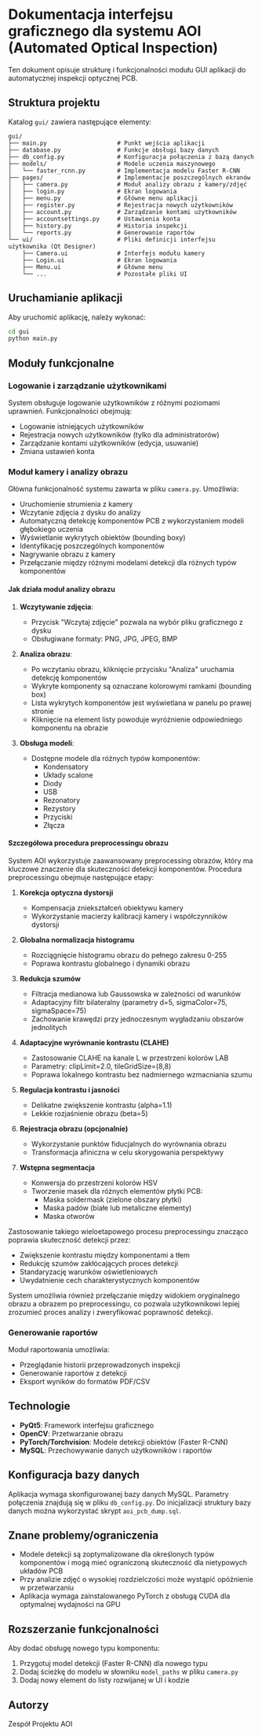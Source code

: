 # Dokumentacja interfejsu graficznego dla systemu AOI (Automated Optical Inspection)

Ten dokument opisuje strukturę i funkcjonalności modułu GUI aplikacji do automatycznej inspekcji optycznej PCB.

## Struktura projektu

Katalog `gui/` zawiera następujące elementy:

```
gui/
├── main.py                    # Punkt wejścia aplikacji
├── database.py                # Funkcje obsługi bazy danych
├── db_config.py               # Konfiguracja połączenia z bazą danych
├── models/                    # Modele uczenia maszynowego
│   └── faster_rcnn.py         # Implementacja modelu Faster R-CNN
├── pages/                     # Implementacje poszczególnych ekranów
│   ├── camera.py              # Moduł analizy obrazu z kamery/zdjęć
│   ├── login.py               # Ekran logowania
│   ├── menu.py                # Główne menu aplikacji
│   ├── register.py            # Rejestracja nowych użytkowników
│   ├── account.py             # Zarządzanie kontami użytkowników
│   ├── accountsettings.py     # Ustawienia konta
│   ├── history.py             # Historia inspekcji
│   └── reports.py             # Generowanie raportów
└── ui/                        # Pliki definicji interfejsu użytkownika (Qt Designer)
    ├── Camera.ui              # Interfejs modułu kamery
    ├── Login.ui               # Ekran logowania
    ├── Menu.ui                # Główne menu
    └── ...                    # Pozostałe pliki UI
```

## Uruchamianie aplikacji

Aby uruchomić aplikację, należy wykonać:

```bash
cd gui
python main.py
```

## Moduły funkcjonalne

### Logowanie i zarządzanie użytkownikami

System obsługuje logowanie użytkowników z różnymi poziomami uprawnień. Funkcjonalności obejmują:
- Logowanie istniejących użytkowników
- Rejestracja nowych użytkowników (tylko dla administratorów)
- Zarządzanie kontami użytkowników (edycja, usuwanie)
- Zmiana ustawień konta

### Moduł kamery i analizy obrazu

Główna funkcjonalność systemu zawarta w pliku `camera.py`. Umożliwia:
- Uruchomienie strumienia z kamery
- Wczytanie zdjęcia z dysku do analizy
- Automatyczną detekcję komponentów PCB z wykorzystaniem modeli głębokiego uczenia
- Wyświetlanie wykrytych obiektów (bounding boxy)
- Identyfikację poszczególnych komponentów
- Nagrywanie obrazu z kamery
- Przełączanie między różnymi modelami detekcji dla różnych typów komponentów

#### Jak działa moduł analizy obrazu

1. **Wczytywanie zdjęcia**:
   - Przycisk "Wczytaj zdjęcie" pozwala na wybór pliku graficznego z dysku
   - Obsługiwane formaty: PNG, JPG, JPEG, BMP

2. **Analiza obrazu**:
   - Po wczytaniu obrazu, kliknięcie przycisku "Analiza" uruchamia detekcję komponentów
   - Wykryte komponenty są oznaczane kolorowymi ramkami (bounding box)
   - Lista wykrytych komponentów jest wyświetlana w panelu po prawej stronie
   - Kliknięcie na element listy powoduje wyróżnienie odpowiedniego komponentu na obrazie

3. **Obsługa modeli**:
   - Dostępne modele dla różnych typów komponentów:
     - Kondensatory
     - Układy scalone
     - Diody
     - USB
     - Rezonatory
     - Rezystory
     - Przyciski
     - Złącza

#### Szczegółowa procedura preprocessingu obrazu

System AOI wykorzystuje zaawansowany preprocessing obrazów, który ma kluczowe znaczenie dla skuteczności detekcji komponentów. Procedura preprocessingu obejmuje następujące etapy:

1. **Korekcja optyczna dystorsji**
   - Kompensacja zniekształceń obiektywu kamery
   - Wykorzystanie macierzy kalibracji kamery i współczynników dystorsji

2. **Globalna normalizacja histogramu**
   - Rozciągnięcie histogramu obrazu do pełnego zakresu 0-255
   - Poprawa kontrastu globalnego i dynamiki obrazu

3. **Redukcja szumów**
   - Filtracja medianowa lub Gaussowska w zależności od warunków
   - Adaptacyjny filtr bilateralny (parametry d=5, sigmaColor=75, sigmaSpace=75)
   - Zachowanie krawędzi przy jednoczesnym wygładzaniu obszarów jednolitych

4. **Adaptacyjne wyrównanie kontrastu (CLAHE)**
   - Zastosowanie CLAHE na kanale L w przestrzeni kolorów LAB
   - Parametry: clipLimit=2.0, tileGridSize=(8,8)
   - Poprawa lokalnego kontrastu bez nadmiernego wzmacniania szumu

5. **Regulacja kontrastu i jasności**
   - Delikatne zwiększenie kontrastu (alpha=1.1)
   - Lekkie rozjaśnienie obrazu (beta=5)

6. **Rejestracja obrazu (opcjonalnie)**
   - Wykorzystanie punktów fiducjalnych do wyrównania obrazu
   - Transformacja afiniczna w celu skorygowania perspektywy

7. **Wstępna segmentacja**
   - Konwersja do przestrzeni kolorów HSV
   - Tworzenie masek dla różnych elementów płytki PCB:
     - Maska soldermask (zielone obszary płytki)
     - Maska padów (białe lub metaliczne elementy)
     - Maska otworów

Zastosowanie takiego wieloetapowego procesu preprocessingu znacząco poprawia skuteczność detekcji przez:
- Zwiększenie kontrastu między komponentami a tłem
- Redukcję szumów zakłócających proces detekcji
- Standaryzację warunków oświetleniowych
- Uwydatnienie cech charakterystycznych komponentów

System umożliwia również przełączanie między widokiem oryginalnego obrazu a obrazem po preprocessingu, co pozwala użytkownikowi lepiej zrozumieć proces analizy i zweryfikować poprawność detekcji.

### Generowanie raportów

Moduł raportowania umożliwia:
- Przeglądanie historii przeprowadzonych inspekcji
- Generowanie raportów z detekcji
- Eksport wyników do formatów PDF/CSV

## Technologie

- **PyQt5**: Framework interfejsu graficznego
- **OpenCV**: Przetwarzanie obrazu
- **PyTorch/Torchvision**: Modele detekcji obiektów (Faster R-CNN)
- **MySQL**: Przechowywanie danych użytkowników i raportów

## Konfiguracja bazy danych

Aplikacja wymaga skonfigurowanej bazy danych MySQL. Parametry połączenia znajdują się w pliku `db_config.py`. Do inicjalizacji struktury bazy danych można wykorzystać skrypt `aoi_pcb_dump.sql`.

## Znane problemy/ograniczenia

- Modele detekcji są zoptymalizowane dla określonych typów komponentów i mogą mieć ograniczoną skuteczność dla nietypowych układów PCB
- Przy analizie zdjęć o wysokiej rozdzielczości może wystąpić opóźnienie w przetwarzaniu
- Aplikacja wymaga zainstalowanego PyTorch z obsługą CUDA dla optymalnej wydajności na GPU

## Rozszerzanie funkcjonalności

Aby dodać obsługę nowego typu komponentu:
1. Przygotuj model detekcji (Faster R-CNN) dla nowego typu
2. Dodaj ścieżkę do modelu w słowniku `model_paths` w pliku `camera.py`
3. Dodaj nowy element do listy rozwijanej w UI i kodzie

## Autorzy

Zespół Projektu AOI 